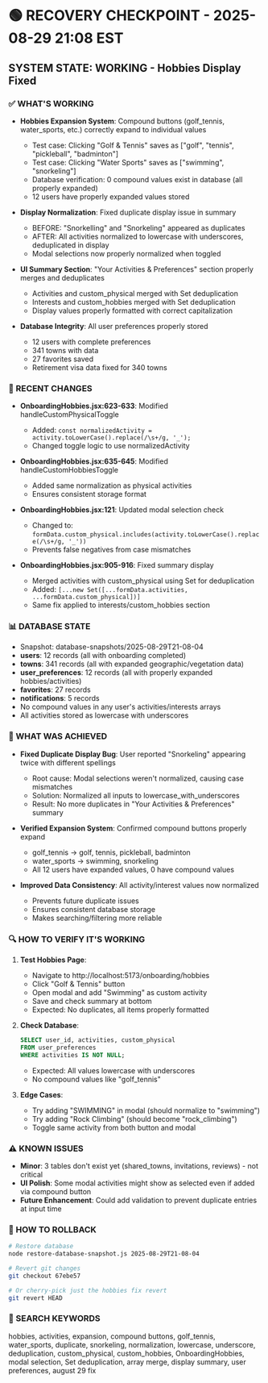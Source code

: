 # 🟢 RECOVERY CHECKPOINT - 2025-08-29 21:08 EST
## SYSTEM STATE: WORKING - Hobbies Display Fixed

### ✅ WHAT'S WORKING
- **Hobbies Expansion System**: Compound buttons (golf_tennis, water_sports, etc.) correctly expand to individual values
  - Test case: Clicking "Golf & Tennis" saves as ["golf", "tennis", "pickleball", "badminton"]
  - Test case: Clicking "Water Sports" saves as ["swimming", "snorkeling"]
  - Database verification: 0 compound values exist in database (all properly expanded)
  - 12 users have properly expanded values stored
  
- **Display Normalization**: Fixed duplicate display issue in summary
  - BEFORE: "Snorkelling" and "Snorkeling" appeared as duplicates
  - AFTER: All activities normalized to lowercase with underscores, deduplicated in display
  - Modal selections now properly normalized when toggled
  
- **UI Summary Section**: "Your Activities & Preferences" section properly merges and deduplicates
  - Activities and custom_physical merged with Set deduplication
  - Interests and custom_hobbies merged with Set deduplication
  - Display values properly formatted with correct capitalization
  
- **Database Integrity**: All user preferences properly stored
  - 12 users with complete preferences
  - 341 towns with data
  - 27 favorites saved
  - Retirement visa data fixed for 340 towns

### 🔧 RECENT CHANGES
- **OnboardingHobbies.jsx:623-633**: Modified handleCustomPhysicalToggle
  - Added: `const normalizedActivity = activity.toLowerCase().replace(/\s+/g, '_');`
  - Changed toggle logic to use normalizedActivity
  
- **OnboardingHobbies.jsx:635-645**: Modified handleCustomHobbiesToggle
  - Added same normalization as physical activities
  - Ensures consistent storage format
  
- **OnboardingHobbies.jsx:121**: Updated modal selection check
  - Changed to: `formData.custom_physical.includes(activity.toLowerCase().replace(/\s+/g, '_'))`
  - Prevents false negatives from case mismatches
  
- **OnboardingHobbies.jsx:905-916**: Fixed summary display
  - Merged activities with custom_physical using Set for deduplication
  - Added: `[...new Set([...formData.activities, ...formData.custom_physical])]`
  - Same fix applied to interests/custom_hobbies section

### 📊 DATABASE STATE  
- Snapshot: database-snapshots/2025-08-29T21-08-04
- **users**: 12 records (all with onboarding completed)
- **towns**: 341 records (all with expanded geographic/vegetation data)
- **user_preferences**: 12 records (all with properly expanded hobbies/activities)
- **favorites**: 27 records
- **notifications**: 5 records
- No compound values in any user's activities/interests arrays
- All activities stored as lowercase with underscores

### 🎯 WHAT WAS ACHIEVED
- **Fixed Duplicate Display Bug**: User reported "Snorkeling" appearing twice with different spellings
  - Root cause: Modal selections weren't normalized, causing case mismatches
  - Solution: Normalized all inputs to lowercase_with_underscores
  - Result: No more duplicates in "Your Activities & Preferences" summary
  
- **Verified Expansion System**: Confirmed compound buttons properly expand
  - golf_tennis → golf, tennis, pickleball, badminton
  - water_sports → swimming, snorkeling
  - All 12 users have expanded values, 0 have compound values
  
- **Improved Data Consistency**: All activity/interest values now normalized
  - Prevents future duplicate issues
  - Ensures consistent database storage
  - Makes searching/filtering more reliable

### 🔍 HOW TO VERIFY IT'S WORKING
1. **Test Hobbies Page**:
   - Navigate to http://localhost:5173/onboarding/hobbies
   - Click "Golf & Tennis" button
   - Open modal and add "Swimming" as custom activity
   - Save and check summary at bottom
   - Expected: No duplicates, all items properly formatted
   
2. **Check Database**:
   ```sql
   SELECT user_id, activities, custom_physical 
   FROM user_preferences 
   WHERE activities IS NOT NULL;
   ```
   - Expected: All values lowercase with underscores
   - No compound values like "golf_tennis"
   
3. **Edge Cases**:
   - Try adding "SWIMMING" in modal (should normalize to "swimming")
   - Try adding "Rock Climbing" (should become "rock_climbing")
   - Toggle same activity from both button and modal

### ⚠️ KNOWN ISSUES
- **Minor**: 3 tables don't exist yet (shared_towns, invitations, reviews) - not critical
- **UI Polish**: Some modal activities might show as selected even if added via compound button
- **Future Enhancement**: Could add validation to prevent duplicate entries at input time

### 🔄 HOW TO ROLLBACK
```bash
# Restore database
node restore-database-snapshot.js 2025-08-29T21-08-04

# Revert git changes
git checkout 67ebe57

# Or cherry-pick just the hobbies fix revert
git revert HEAD
```

### 🔎 SEARCH KEYWORDS
hobbies, activities, expansion, compound buttons, golf_tennis, water_sports, duplicate, snorkeling, normalization, lowercase, underscore, deduplication, custom_physical, custom_hobbies, OnboardingHobbies, modal selection, Set deduplication, array merge, display summary, user preferences, august 29 fix